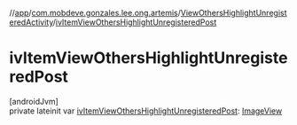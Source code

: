 //[app](../../../index.md)/[com.mobdeve.gonzales.lee.ong.artemis](../index.md)/[ViewOthersHighlightUnregisteredActivity](index.md)/[ivItemViewOthersHighlightUnregisteredPost](iv-item-view-others-highlight-unregistered-post.md)

# ivItemViewOthersHighlightUnregisteredPost

[androidJvm]\
private lateinit var [ivItemViewOthersHighlightUnregisteredPost](iv-item-view-others-highlight-unregistered-post.md): [ImageView](https://developer.android.com/reference/kotlin/android/widget/ImageView.html)
